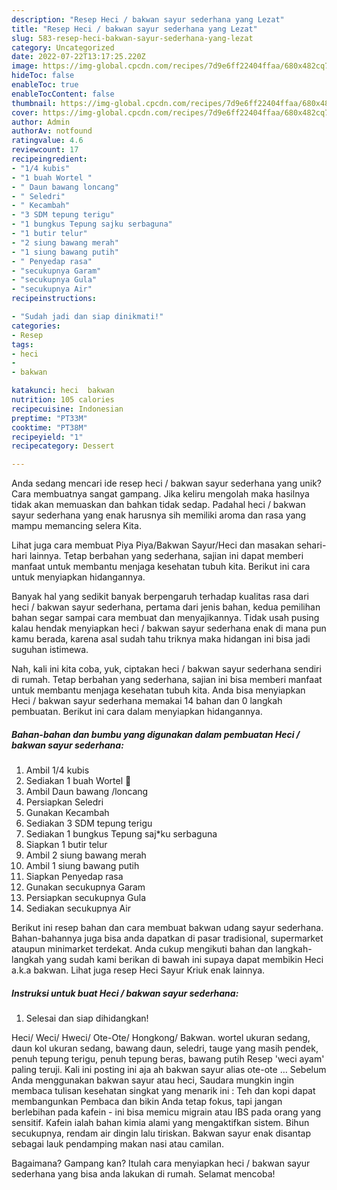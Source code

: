 ```yaml
---
description: "Resep Heci / bakwan sayur sederhana yang Lezat"
title: "Resep Heci / bakwan sayur sederhana yang Lezat"
slug: 583-resep-heci-bakwan-sayur-sederhana-yang-lezat
category: Uncategorized
date: 2022-07-22T13:17:25.220Z
image: https://img-global.cpcdn.com/recipes/7d9e6ff22404ffaa/680x482cq70/heci-bakwan-sayur-sederhana-foto-resep-utama.jpg
hideToc: false
enableToc: true
enableTocContent: false
thumbnail: https://img-global.cpcdn.com/recipes/7d9e6ff22404ffaa/680x482cq70/heci-bakwan-sayur-sederhana-foto-resep-utama.jpg
cover: https://img-global.cpcdn.com/recipes/7d9e6ff22404ffaa/680x482cq70/heci-bakwan-sayur-sederhana-foto-resep-utama.jpg
author: Admin
authorAv: notfound
ratingvalue: 4.6
reviewcount: 17
recipeingredient:
- "1/4 kubis"
- "1 buah Wortel "
- " Daun bawang loncang"
- " Seledri"
- " Kecambah"
- "3 SDM tepung terigu"
- "1 bungkus Tepung sajku serbaguna"
- "1 butir telur"
- "2 siung bawang merah"
- "1 siung bawang putih"
- " Penyedap rasa"
- "secukupnya Garam"
- "secukupnya Gula"
- "secukupnya Air"
recipeinstructions:

- "Sudah jadi dan siap dinikmati!"
categories:
- Resep
tags:
- heci
- 
- bakwan

katakunci: heci  bakwan 
nutrition: 105 calories
recipecuisine: Indonesian
preptime: "PT33M"
cooktime: "PT38M"
recipeyield: "1"
recipecategory: Dessert

---
```





Anda sedang mencari ide resep heci / bakwan sayur sederhana yang unik? Cara membuatnya sangat gampang. Jika keliru mengolah maka hasilnya tidak akan memuaskan dan bahkan tidak sedap. Padahal heci / bakwan sayur sederhana yang enak harusnya sih memiliki aroma dan rasa yang mampu memancing selera Kita.





Lihat juga cara membuat Piya Piya/Bakwan Sayur/Heci dan masakan sehari-hari lainnya. Tetap berbahan yang sederhana, sajian ini dapat memberi manfaat untuk membantu menjaga kesehatan tubuh kita. Berikut ini cara untuk menyiapkan hidangannya.

Banyak hal yang sedikit banyak berpengaruh terhadap kualitas rasa dari heci / bakwan sayur sederhana, pertama dari jenis bahan, kedua pemilihan bahan segar sampai cara membuat dan menyajikannya. Tidak usah pusing kalau hendak menyiapkan heci / bakwan sayur sederhana enak di mana pun kamu berada, karena asal sudah tahu triknya maka hidangan ini bisa jadi suguhan istimewa.






Nah, kali ini kita coba, yuk, ciptakan heci / bakwan sayur sederhana sendiri di rumah. Tetap berbahan yang sederhana, sajian ini bisa memberi manfaat untuk membantu menjaga kesehatan tubuh kita. Anda bisa menyiapkan Heci / bakwan sayur sederhana memakai 14 bahan dan 0 langkah pembuatan. Berikut ini cara dalam menyiapkan hidangannya.

<!--inarticleads1-->

##### Bahan-bahan dan bumbu yang digunakan dalam pembuatan Heci / bakwan sayur sederhana:

1. Ambil 1/4 kubis
1. Sediakan 1 buah Wortel 🥕
1. Ambil  Daun bawang /loncang
1. Persiapkan  Seledri
1. Gunakan  Kecambah
1. Sediakan 3 SDM tepung terigu
1. Sediakan 1 bungkus Tepung saj*ku serbaguna
1. Siapkan 1 butir telur
1. Ambil 2 siung bawang merah
1. Ambil 1 siung bawang putih
1. Siapkan  Penyedap rasa
1. Gunakan secukupnya Garam
1. Persiapkan secukupnya Gula
1. Sediakan secukupnya Air


Berikut ini resep bahan dan cara membuat bakwan udang sayur sederhana. Bahan-bahannya juga bisa anda dapatkan di pasar tradisional, supermarket ataupun minimarket terdekat. Anda cukup mengikuti bahan dan langkah-langkah yang sudah kami berikan di bawah ini supaya dapat membikin Heci a.k.a bakwan. Lihat juga resep Heci Sayur Kriuk enak lainnya. 

<!--inarticleads2-->

##### Instruksi untuk buat Heci / bakwan sayur sederhana:


1. Selesai dan siap dihidangkan!

Heci/ Weci/ Hweci/ Ote-Ote/ Hongkong/ Bakwan. wortel ukuran sedang, daun kol ukuran sedang, bawang daun, seledri, tauge yang masih pendek, penuh tepung terigu, penuh tepung beras, bawang putih Resep &#39;weci ayam&#39; paling teruji. Kali ini posting ini aja ah bakwan sayur alias ote-ote … Sebelum Anda menggunakan bakwan sayur atau heci, Saudara mungkin ingin membaca tulisan kesehatan singkat yang menarik ini : Teh dan kopi dapat membangunkan Pembaca dan bikin Anda tetap fokus, tapi jangan berlebihan pada kafein - ini bisa memicu migrain atau IBS pada orang yang sensitif. Kafein ialah bahan kimia alami yang mengaktifkan sistem. Bihun secukupnya, rendam air dingin lalu tiriskan. Bakwan sayur enak disantap sebagai lauk pendamping makan nasi atau camilan. 

Bagaimana? Gampang kan? Itulah cara menyiapkan heci / bakwan sayur sederhana yang bisa anda lakukan di rumah. Selamat mencoba!
